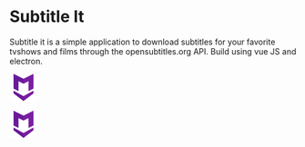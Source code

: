 # Subtitle It
Subtitle it is a simple application to download subtitles for your favorite tvshows and films through the opensubtitles.org API. Build using vue JS and electron.

![image](https://github.com/adam-p/markdown-here/raw/master/src/common/images/icon48.png "Logo Title Text 1")

![image](https://github.com/adam-p/markdown-here/raw/master/src/common/images/icon48.png "Logo Title Text 1")
